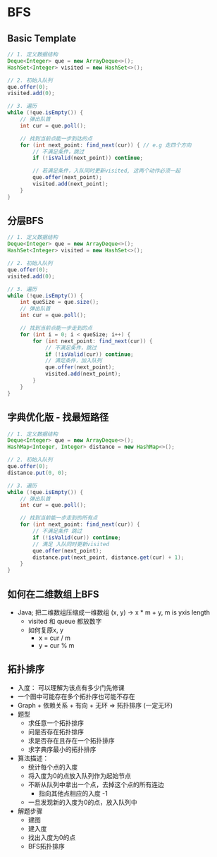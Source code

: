 # BFS

## Basic Template
```java
// 1. 定义数据结构
Deque<Integer> que = new ArrayDeque<>();
HashSet<Integer> visited = new HashSet<>();

// 2. 初始入队列
que.offer(0);
visited.add(0);

// 3. 遍历
while (!que.isEmpty()) {
    // 弹出队首
    int cur = que.poll();

    // 找到当前点能一步到达的点
    for (int next_point: find_next(cur)) { // e.g 走四个方向
        // 不满足条件，跳过
        if (!isValid(next_point)) continue;

        // 若满足条件，入队同时更新visited, 这两个动作必须一起
        que.offer(next_point);
        visited.add(next_point);
    }
}
```

## 分层BFS

```java
// 1. 定义数据结构
Deque<Integer> que = new ArrayDeque<>();
HashSet<Integer> visited = new HashSet<>();

// 2. 初始入队列
que.offer(0);
visited.add(0);

// 3. 遍历
while (!que.isEmpty()) {
    int queSize = que.size();
    // 弹出队首
    int cur = que.poll();

    // 找到当前点能一步走到的点
    for (int i = 0; i < queSize; i++) {
        for (int next_point: find_next(cur)) {
            // 不满足条件，跳过
            if (!isValid(cur)) continue;
            // 满足条件，加入队列
            que.offer(next_point);
            visited.add(next_point);
        }
    }
}
```

## 字典优化版 - 找最短路径

```java
// 1. 定义数据结构
Deque<Integer> que = new ArrayDeque<>();
HashMap<Integer, Integer> distance = new HashMap<>();

// 2. 初始入队列
que.offer(0);
distance.put(0, 0);

// 3. 遍历
while (!que.isEmpty()) {
    // 弹出队首
    int cur = que.poll();

    // 找到当前能一步走到的所有点
    for (int next_point: find_next(cur)) {
        // 不满足条件 跳过
        if (!isValid(cur)) continue;
        // 满足 入队同时更新visited
        que.offer(next_point);
        distance.put(next_point, distance.get(cur) + 1);
    }
}
```

## 如何在二维数组上BFS

- Java; 把二维数组压缩成一维数组 (x, y) -> x * m + y, m is yxis length
    - visited 和 queue 都放数字
    - 如何复原x, y
        - x = cur / m
        - y = cur % m

## 拓扑排序
- 入度： 可以理解为该点有多少门先修课
- 一个图中可能存在多个拓扑序也可能不存在
- Graph + 依赖关系 + 有向 + 无环 => 拓扑排序 (一定无环)
- 题型
    - 求任意一个拓扑排序
    - 问是否存在拓扑排序
    - 求是否存在且存在一个拓扑排序
    - 求字典序最小的拓扑排序
- 算法描述：
    - 统计每个点的入度
    - 将入度为0的点放入队列作为起始节点
    - 不断从队列中拿出一个点，去掉这个点的所有连边
      - 指向其他点相应的入度 -1
    - 一旦发现新的入度为0的点，放入队列中
- 解题步骤
    - 建图
    - 建入度
    - 找出入度为0的点
    - BFS拓扑排序




